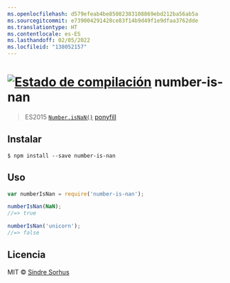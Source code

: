 ```yaml
---
ms.openlocfilehash: d579efeab4be85082383108869ebd212ba56ab5a
ms.sourcegitcommit: e739004291428ce83f14b9d49f1e9dfaa3762dde
ms.translationtype: HT
ms.contentlocale: es-ES
ms.lasthandoff: 02/05/2022
ms.locfileid: "138052157"
---
```

# <a name="number-is-nan-build-statushttpstravis-ciorgsindresorhusnumber-is-nan"></a>[![Estado de compilación](https://travis-ci.org/sindresorhus/number-is-nan.svg?branch=master)](https://travis-ci.org/sindresorhus/number-is-nan) number-is-nan

> ES2015 [`Number.isNaN()`](https://developer.mozilla.org/en-US/docs/Web/JavaScript/Reference/Global_Objects/Number/isNaN) [ponyfill](https://ponyfill.com)


## <a name="install"></a>Instalar

```
$ npm install --save number-is-nan
```


## <a name="usage"></a>Uso

```js
var numberIsNan = require('number-is-nan');

numberIsNan(NaN);
//=> true

numberIsNan('unicorn');
//=> false
```


## <a name="license"></a>Licencia

MIT © [Sindre Sorhus](http://sindresorhus.com)
